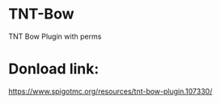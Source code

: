 # TNT-Bow
TNT Bow Plugin with perms

# Donload link:
https://www.spigotmc.org/resources/tnt-bow-plugin.107330/
